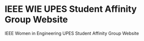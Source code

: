 # IEEE WIE UPES Student Affinity Group Website
IEEE Women in Engineering UPES Student Affinity Group Website
